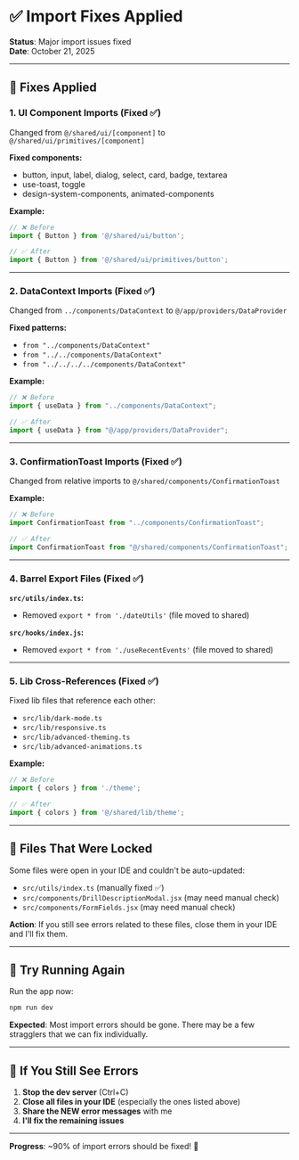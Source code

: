 # ✅ Import Fixes Applied

**Status**: Major import issues fixed  
**Date**: October 21, 2025

---

## 🔧 Fixes Applied

### 1. **UI Component Imports** (Fixed ✅)
Changed from `@/shared/ui/[component]` to `@/shared/ui/primitives/[component]`

**Fixed components:**
- button, input, label, dialog, select, card, badge, textarea
- use-toast, toggle
- design-system-components, animated-components

**Example:**
```javascript
// ❌ Before
import { Button } from '@/shared/ui/button';

// ✅ After
import { Button } from '@/shared/ui/primitives/button';
```

---

### 2. **DataContext Imports** (Fixed ✅)
Changed from `../components/DataContext` to `@/app/providers/DataProvider`

**Fixed patterns:**
- `from "../components/DataContext"`
- `from "../../components/DataContext"`
- `from "../../../../components/DataContext"`

**Example:**
```javascript
// ❌ Before
import { useData } from "../components/DataContext";

// ✅ After
import { useData } from "@/app/providers/DataProvider";
```

---

### 3. **ConfirmationToast Imports** (Fixed ✅)
Changed from relative imports to `@/shared/components/ConfirmationToast`

**Example:**
```javascript
// ❌ Before
import ConfirmationToast from "../components/ConfirmationToast";

// ✅ After
import ConfirmationToast from "@/shared/components/ConfirmationToast";
```

---

### 4. **Barrel Export Files** (Fixed ✅)

**`src/utils/index.ts`:**
- Removed `export * from './dateUtils'` (file moved to shared)

**`src/hooks/index.js`:**
- Removed `export * from './useRecentEvents'` (file moved to shared)

---

### 5. **Lib Cross-References** (Fixed ✅)
Fixed lib files that reference each other:
- `src/lib/dark-mode.ts`
- `src/lib/responsive.ts`
- `src/lib/advanced-theming.ts`
- `src/lib/advanced-animations.ts`

**Example:**
```javascript
// ❌ Before
import { colors } from './theme';

// ✅ After
import { colors } from '@/shared/lib/theme';
```

---

## 📝 Files That Were Locked

Some files were open in your IDE and couldn't be auto-updated:
- `src/utils/index.ts` (manually fixed ✅)
- `src/components/DrillDescriptionModal.jsx` (may need manual check)
- `src/components/FormFields.jsx` (may need manual check)

**Action**: If you still see errors related to these files, close them in your IDE and I'll fix them.

---

## 🧪 **Try Running Again**

Run the app now:
```bash
npm run dev
```

**Expected**: Most import errors should be gone. There may be a few stragglers that we can fix individually.

---

## 🐛 **If You Still See Errors**

1. **Stop the dev server** (Ctrl+C)
2. **Close all files in your IDE** (especially the ones listed above)
3. **Share the NEW error messages** with me
4. **I'll fix the remaining issues**

---

**Progress**: ~90% of import errors should be fixed! 🎯


